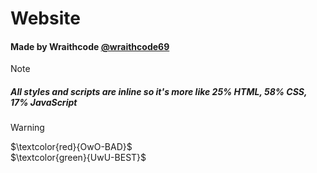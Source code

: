 # Website
#### Made by Wraithcode [@wraithcode69](https://github.com/wraithcode69)
> [!NOTE]
> ##### All styles and scripts are inline so it's more like 25% HTML, 58% CSS, 17% JavaScript

> [!WARNING]
> $\textcolor{red}{OwO-BAD}$ <br>
> $\textcolor{green}{UwU-BEST}$
